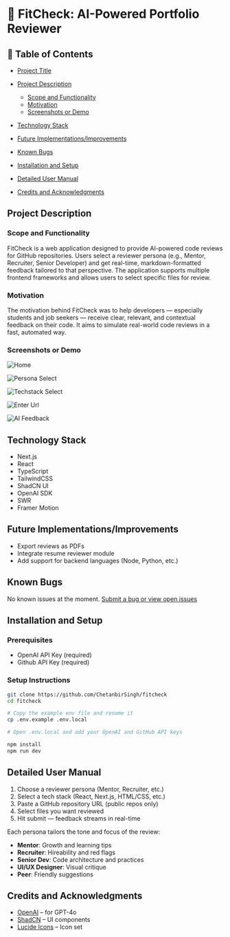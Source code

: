 # 🧪 FitCheck: AI-Powered Portfolio Reviewer

## 📘 Table of Contents

- [Project Title](#-fitcheck-ai-powered-portfolio-reviewer)
- [Project Description](#project-description)

  - [Scope and Functionality](#scope-and-functionality)
  - [Motivation](#motivation)
  - [Screenshots or Demo](#screenshots-or-demo)

- [Technology Stack](#technology-stack)
- [Future Implementations/Improvements](#future-implementationsimprovements)
- [Known Bugs](#known-bugs)
- [Installation and Setup](#installation-and-setup)
- [Detailed User Manual](#detailed-user-manual)
- [Credits and Acknowledgments](#credits-and-acknowledgments)

## Project Description

### Scope and Functionality

FitCheck is a web application designed to provide AI-powered code reviews for GitHub repositories. Users select a reviewer persona (e.g., Mentor, Recruiter, Senior Developer) and get real-time, markdown-formatted feedback tailored to that perspective. The application supports multiple frontend frameworks and allows users to select specific files for review.

### Motivation

The motivation behind FitCheck was to help developers — especially students and job seekers — receive clear, relevant, and contextual feedback on their code. It aims to simulate real-world code reviews in a fast, automated way.

### Screenshots or Demo

![Home](https://i.imgur.com/AzVxZoO.png)

![Persona Select](https://i.imgur.com/itcuKpb.png)

![Techstack Select](https://i.imgur.com/n4qN5kT.png)

![Enter Url](https://i.imgur.com/yHzOdgo.png)

![AI Feedback](https://i.imgur.com/tQNfQ8E.png)

## Technology Stack

- Next.js
- React
- TypeScript
- TailwindCSS
- ShadCN UI
- OpenAI SDK
- SWR
- Framer Motion

## Future Implementations/Improvements

- Export reviews as PDFs
- Integrate resume reviewer module
- Add support for backend languages (Node, Python, etc.)

## Known Bugs

No known issues at the moment.
[Submit a bug or view open issues](https://github.com/ChetanbirSingh/FitCheck/issues)

## Installation and Setup

### Prerequisites

- OpenAI API Key (required)
- Github API Key (required)

### Setup Instructions

```bash
git clone https://github.com/ChetanbirSingh/fitcheck
cd fitcheck

# Copy the example env file and rename it
cp .env.example .env.local

# Open .env.local and add your OpenAI and GitHub API keys

npm install
npm run dev

```

## Detailed User Manual

1. Choose a reviewer persona (Mentor, Recruiter, etc.)
2. Select a tech stack (React, Next.js, HTML/CSS, etc.)
3. Paste a GitHub repository URL (public repos only)
4. Select files you want reviewed
5. Hit submit — feedback streams in real-time

Each persona tailors the tone and focus of the review:

- **Mentor**: Growth and learning tips
- **Recruiter**: Hireability and red flags
- **Senior Dev**: Code architecture and practices
- **UI/UX Designer**: Visual critique
- **Peer**: Friendly suggestions

## Credits and Acknowledgments

- [OpenAI](https://openai.com) – for GPT-4o
- [ShadCN](https://ui.shadcn.com) – UI components
- [Lucide Icons](https://lucide.dev/) – Icon set
